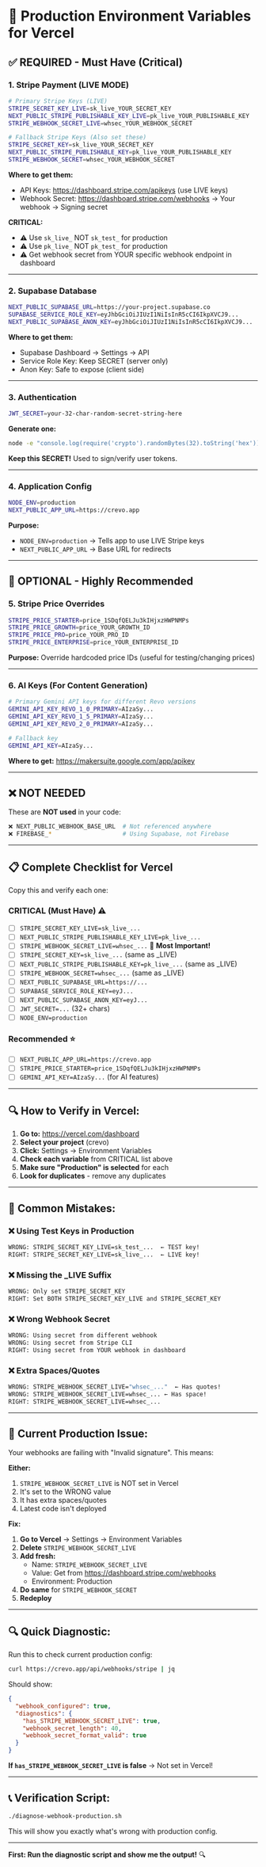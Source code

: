 # 🔐 Production Environment Variables for Vercel

## ✅ REQUIRED - Must Have (Critical)

### **1. Stripe Payment (LIVE MODE)**

```bash
# Primary Stripe Keys (LIVE)
STRIPE_SECRET_KEY_LIVE=sk_live_YOUR_SECRET_KEY
NEXT_PUBLIC_STRIPE_PUBLISHABLE_KEY_LIVE=pk_live_YOUR_PUBLISHABLE_KEY
STRIPE_WEBHOOK_SECRET_LIVE=whsec_YOUR_WEBHOOK_SECRET

# Fallback Stripe Keys (Also set these)
STRIPE_SECRET_KEY=sk_live_YOUR_SECRET_KEY
NEXT_PUBLIC_STRIPE_PUBLISHABLE_KEY=pk_live_YOUR_PUBLISHABLE_KEY
STRIPE_WEBHOOK_SECRET=whsec_YOUR_WEBHOOK_SECRET
```

**Where to get them:**
- API Keys: https://dashboard.stripe.com/apikeys (use LIVE keys)
- Webhook Secret: https://dashboard.stripe.com/webhooks → Your webhook → Signing secret

**CRITICAL:**
- ⚠️ Use `sk_live_` NOT `sk_test_` for production
- ⚠️ Use `pk_live_` NOT `pk_test_` for production
- ⚠️ Get webhook secret from YOUR specific webhook endpoint in dashboard

---

### **2. Supabase Database**

```bash
NEXT_PUBLIC_SUPABASE_URL=https://your-project.supabase.co
SUPABASE_SERVICE_ROLE_KEY=eyJhbGciOiJIUzI1NiIsInR5cCI6IkpXVCJ9...
NEXT_PUBLIC_SUPABASE_ANON_KEY=eyJhbGciOiJIUzI1NiIsInR5cCI6IkpXVCJ9...
```

**Where to get them:**
- Supabase Dashboard → Settings → API
- Service Role Key: Keep SECRET (server only)
- Anon Key: Safe to expose (client side)

---

### **3. Authentication**

```bash
JWT_SECRET=your-32-char-random-secret-string-here
```

**Generate one:**
```bash
node -e "console.log(require('crypto').randomBytes(32).toString('hex'))"
```

**Keep this SECRET!** Used to sign/verify user tokens.

---

### **4. Application Config**

```bash
NODE_ENV=production
NEXT_PUBLIC_APP_URL=https://crevo.app
```

**Purpose:**
- `NODE_ENV=production` → Tells app to use LIVE Stripe keys
- `NEXT_PUBLIC_APP_URL` → Base URL for redirects

---

## 🎯 OPTIONAL - Highly Recommended

### **5. Stripe Price Overrides**

```bash
STRIPE_PRICE_STARTER=price_1SDqfQELJu3kIHjxzHWPNMPs
STRIPE_PRICE_GROWTH=price_YOUR_GROWTH_ID
STRIPE_PRICE_PRO=price_YOUR_PRO_ID
STRIPE_PRICE_ENTERPRISE=price_YOUR_ENTERPRISE_ID
```

**Purpose:** Override hardcoded price IDs (useful for testing/changing prices)

---

### **6. AI Keys (For Content Generation)**

```bash
# Primary Gemini API keys for different Revo versions
GEMINI_API_KEY_REVO_1_0_PRIMARY=AIzaSy...
GEMINI_API_KEY_REVO_1_5_PRIMARY=AIzaSy...
GEMINI_API_KEY_REVO_2_0_PRIMARY=AIzaSy...

# Fallback key
GEMINI_API_KEY=AIzaSy...
```

**Where to get:** https://makersuite.google.com/app/apikey

---

## ❌ NOT NEEDED

These are **NOT used** in your code:

```bash
❌ NEXT_PUBLIC_WEBHOOK_BASE_URL  # Not referenced anywhere
❌ FIREBASE_*                    # Using Supabase, not Firebase
```

---

## 📋 **Complete Checklist for Vercel**

Copy this and verify each one:

### **CRITICAL (Must Have)** ⚠️

- [ ] `STRIPE_SECRET_KEY_LIVE=sk_live_...`
- [ ] `NEXT_PUBLIC_STRIPE_PUBLISHABLE_KEY_LIVE=pk_live_...`
- [ ] `STRIPE_WEBHOOK_SECRET_LIVE=whsec_...` 🔴 **Most Important!**
- [ ] `STRIPE_SECRET_KEY=sk_live_...` (same as _LIVE)
- [ ] `NEXT_PUBLIC_STRIPE_PUBLISHABLE_KEY=pk_live_...` (same as _LIVE)
- [ ] `STRIPE_WEBHOOK_SECRET=whsec_...` (same as _LIVE)
- [ ] `NEXT_PUBLIC_SUPABASE_URL=https://...`
- [ ] `SUPABASE_SERVICE_ROLE_KEY=eyJ...`
- [ ] `NEXT_PUBLIC_SUPABASE_ANON_KEY=eyJ...`
- [ ] `JWT_SECRET=...` (32+ chars)
- [ ] `NODE_ENV=production`

### **Recommended** ⭐

- [ ] `NEXT_PUBLIC_APP_URL=https://crevo.app`
- [ ] `STRIPE_PRICE_STARTER=price_1SDqfQELJu3kIHjxzHWPNMPs`
- [ ] `GEMINI_API_KEY=AIzaSy...` (for AI features)

---

## 🔍 **How to Verify in Vercel:**

1. **Go to:** https://vercel.com/dashboard
2. **Select your project** (crevo)
3. **Click:** Settings → Environment Variables
4. **Check each variable** from CRITICAL list above
5. **Make sure "Production" is selected** for each
6. **Look for duplicates** - remove any duplicates

---

## 🚨 **Common Mistakes:**

### ❌ Using Test Keys in Production
```bash
WRONG: STRIPE_SECRET_KEY_LIVE=sk_test_...  ← TEST key!
RIGHT: STRIPE_SECRET_KEY_LIVE=sk_live_...  ← LIVE key!
```

### ❌ Missing the _LIVE Suffix
```bash
WRONG: Only set STRIPE_SECRET_KEY
RIGHT: Set BOTH STRIPE_SECRET_KEY_LIVE and STRIPE_SECRET_KEY
```

### ❌ Wrong Webhook Secret
```bash
WRONG: Using secret from different webhook
WRONG: Using secret from Stripe CLI
RIGHT: Using secret from YOUR webhook in dashboard
```

### ❌ Extra Spaces/Quotes
```bash
WRONG: STRIPE_WEBHOOK_SECRET_LIVE="whsec_..."  ← Has quotes!
WRONG: STRIPE_WEBHOOK_SECRET_LIVE=whsec_... ← Has space!
RIGHT: STRIPE_WEBHOOK_SECRET_LIVE=whsec_...
```

---

## 🎯 **Current Production Issue:**

Your webhooks are failing with "Invalid signature". This means:

**Either:**
1. `STRIPE_WEBHOOK_SECRET_LIVE` is NOT set in Vercel
2. It's set to the WRONG value
3. It has extra spaces/quotes
4. Latest code isn't deployed

**Fix:**
1. **Go to Vercel** → Settings → Environment Variables
2. **Delete** `STRIPE_WEBHOOK_SECRET_LIVE`
3. **Add fresh:**
   - Name: `STRIPE_WEBHOOK_SECRET_LIVE`
   - Value: Get from https://dashboard.stripe.com/webhooks
   - Environment: Production
4. **Do same** for `STRIPE_WEBHOOK_SECRET`
5. **Redeploy**

---

## 🔍 **Quick Diagnostic:**

Run this to check current production config:

```bash
curl https://crevo.app/api/webhooks/stripe | jq
```

Should show:
```json
{
  "webhook_configured": true,
  "diagnostics": {
    "has_STRIPE_WEBHOOK_SECRET_LIVE": true,
    "webhook_secret_length": 40,
    "webhook_secret_format_valid": true
  }
}
```

**If `has_STRIPE_WEBHOOK_SECRET_LIVE` is false** → Not set in Vercel!

---

## 📞 **Verification Script:**

```bash
./diagnose-webhook-production.sh
```

This will show you exactly what's wrong with production config.

---

**First: Run the diagnostic script and show me the output!** 🔍







